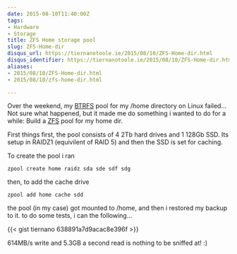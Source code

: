 ```yaml
---
date: 2015-08-10T11:40:00Z
tags:
- Hardware
- Storage
title: ZFS Home storage pool
slug: ZFS-Home-dir
disqus_url: https://tiernanotoole.ie/2015/08/10/ZFS-Home-dir.html
disqus_identifier: https://tiernanotoole.ie/2015/08/10/ZFS-Home-dir.html
aliases:
- 2015/08/10/ZFS-Home-dir.html
- 2015/08/10/zfs-home-dir.html

---
```

 
 
 
 
 
 
 

Over the weekend, my [BTRFS][1] pool for my /home directory on Linux failed... Not sure what happened, but it made me
do something i wanted to do for a while: Build a [ZFS][2] pool for my home dir.

First things first, the pool consists of 4 2Tb hard drives and 1 128Gb SSD. Its setup in RAIDZ1 (equivilent of RAID 5)
and then the SSD is set for caching.

To create the pool i ran

	zpool create home raidz sda sde sdf sdg

then, to add the cache drive

	zpool add home cache sdd

the pool (in my case) got mounted to /home, and then i restored my backup to it. to do some tests, i can the
following...

{{< gist tiernano 638891a7d9acac8e396f >}}



614MB/s write and 5.3GB a second read is nothing to be sniffed at! :)


[1]:https://btrfs.wiki.kernel.org/index.php/Main_Page
[2]:https://en.wikipedia.org/wiki/ZFS
